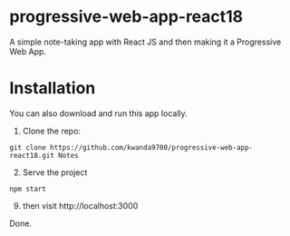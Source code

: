 # progressive-web-app-react18
 A  simple note-taking app with React JS and then making it a Progressive Web App.

# Installation

You can also download and run this app locally.

1) Clone the repo:
```
git clone https://github.com/kwanda9700/progressive-web-app-react18.git Notes
```

2) Serve the project
```
npm start
```

9) then visit  http://localhost:3000

Done.

